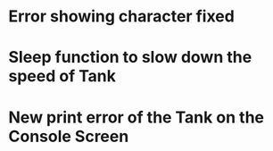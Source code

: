 # Error showing character fixed
# Sleep function to slow down the speed of Tank
# New print error of the Tank on the Console Screen